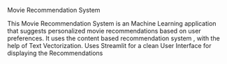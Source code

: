 Movie Recommendation System

This Movie Recommendation System is an Machine Learning application that suggests personalized movie recommendations based on user preferences. 
It uses the content based recommendation system , with the help of Text Vectorization.
Uses Streamlit for a clean User Interface for displaying the Recommendations
